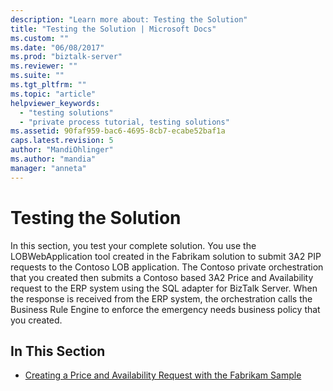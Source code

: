 ```yaml
---
description: "Learn more about: Testing the Solution"
title: "Testing the Solution | Microsoft Docs"
ms.custom: ""
ms.date: "06/08/2017"
ms.prod: "biztalk-server"
ms.reviewer: ""
ms.suite: ""
ms.tgt_pltfrm: ""
ms.topic: "article"
helpviewer_keywords: 
  - "testing solutions"
  - "private process tutorial, testing solutions"
ms.assetid: 90faf959-bac6-4695-8cb7-ecabe52baf1a
caps.latest.revision: 5
author: "MandiOhlinger"
ms.author: "mandia"
manager: "anneta"
---
```

# Testing the Solution
In this section, you test your complete solution. You use the LOBWebApplication tool created in the Fabrikam solution to submit 3A2 PIP requests to the Contoso LOB application. The Contoso private orchestration that you created then submits a Contoso based 3A2 Price and Availability request to the ERP system using the SQL adapter for BizTalk Server. When the response is received from the ERP system, the orchestration calls the Business Rule Engine to enforce the emergency needs business policy that you created.  
  
## In This Section  
  
-   [Creating a Price and Availability Request with the Fabrikam Sample](../../adapters-and-accelerators/accelerator-rosettanet/creating-a-price-and-availability-request-with-the-fabrikam-sample.md)
